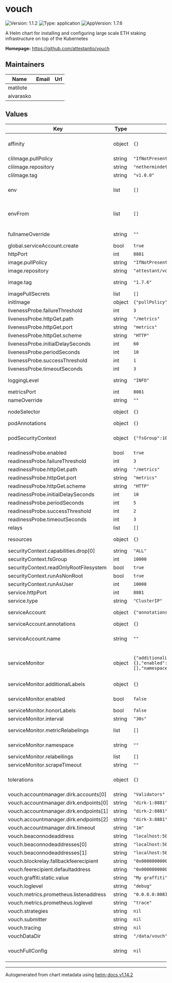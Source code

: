 
# vouch

![Version: 1.1.2](https://img.shields.io/badge/Version-1.1.2-informational?style=flat-square) ![Type: application](https://img.shields.io/badge/Type-application-informational?style=flat-square) ![AppVersion: 1.7.6](https://img.shields.io/badge/AppVersion-1.7.6-informational?style=flat-square)

A Helm chart for installing and configuring large scale ETH staking infrastructure on top of the Kubernetes

**Homepage:** <https://github.com/attestantio/vouch>

## Maintainers

| Name | Email | Url |
| ---- | ------ | --- |
| matilote |  |  |
| aivarasko |  |  |

## Values

| Key | Type | Default | Description |
|-----|------|---------|-------------|
| affinity | object | `{}` | Affinity for pod assignment ref: https://kubernetes.io/docs/concepts/configuration/assign-pod-node/#affinity-and-anti-affinity  |
| cliImage.pullPolicy | string | `"IfNotPresent"` |  |
| cliImage.repository | string | `"nethermindeth/keystores-cli"` |  |
| cliImage.tag | string | `"v1.0.0"` |  |
| env | list | `[]` | Additional environment variables to set in the container.  Vouch requires the following environment variables: `ESO_DB_KEYSTORE_URL`, `vouch-ca.crt`, `vouch-ca.key`  |
| envFrom | list | `[]` | Additional environment variables to set in the container from secrets or configmaps.  Vouch requires the following environment variables: `ESO_DB_KEYSTORE_URL`, `vouch-ca.crt`, `vouch-ca.key`  |
| fullnameOverride | string | `""` | Provide a name to substitute for the full names of resources  |
| global.serviceAccount.create | bool | `true` |  |
| httpPort | int | `8881` | Port on which vouch HTTP listens.  |
| image.pullPolicy | string | `"IfNotPresent"` |  |
| image.repository | string | `"attestant/vouch"` |  |
| image.tag | string | `"1.7.6"` | Overrides the image tag whose default is the chart appVersion. |
| imagePullSecrets | list | `[]` |  |
| initImage | object | `{"pullPolicy":"IfNotPresent","repository":"bash","tag":"5.2"}` | Init image is used to chown data volume, etc.  |
| livenessProbe.failureThreshold | int | `3` |  |
| livenessProbe.httpGet.path | string | `"/metrics"` |  |
| livenessProbe.httpGet.port | string | `"metrics"` |  |
| livenessProbe.httpGet.scheme | string | `"HTTP"` |  |
| livenessProbe.initialDelaySeconds | int | `60` |  |
| livenessProbe.periodSeconds | int | `10` |  |
| livenessProbe.successThreshold | int | `1` |  |
| livenessProbe.timeoutSeconds | int | `3` |  |
| loggingLevel | string | `"INFO"` | Sets logging verbosity. Log levels are OFF, FATAL, WARN, INFO, DEBUG, TRACE, ALL. |
| metricsPort | int | `8081` | The port (TCP) on which Prometheus accesses metrics  |
| nameOverride | string | `""` | Provide a name in place of operator for `app:` labels  |
| nodeSelector | object | `{}` | Node labels for pod assignment ref: https://kubernetes.io/docs/user-guide/node-selection/  |
| podAnnotations | object | `{}` |  |
| podSecurityContext | object | `{"fsGroup":1000,"runAsUser":1000}` | Pod Security Context ref: https://kubernetes.io/docs/tasks/configure-pod-container/security-context/  |
| readinessProbe.enabled | bool | `true` |  |
| readinessProbe.failureThreshold | int | `3` |  |
| readinessProbe.httpGet.path | string | `"/metrics"` |  |
| readinessProbe.httpGet.port | string | `"metrics"` |  |
| readinessProbe.httpGet.scheme | string | `"HTTP"` |  |
| readinessProbe.initialDelaySeconds | int | `10` |  |
| readinessProbe.periodSeconds | int | `5` |  |
| readinessProbe.successThreshold | int | `2` |  |
| readinessProbe.timeoutSeconds | int | `3` |  |
| relays | list | `[]` |  |
| resources | object | `{}` | Configure resource requests and limits. ref: http://kubernetes.io/docs/user-guide/compute-resources/  |
| securityContext.capabilities.drop[0] | string | `"ALL"` |  |
| securityContext.fsGroup | int | `10000` |  |
| securityContext.readOnlyRootFilesystem | bool | `true` |  |
| securityContext.runAsNonRoot | bool | `true` |  |
| securityContext.runAsUser | int | `10000` |  |
| service.httpPort | int | `8881` |  |
| service.type | string | `"ClusterIP"` |  |
| serviceAccount | object | `{"annotations":{},"name":""}` | ref: https://kubernetes.io/docs/tasks/configure-pod-container/configure-service-account/  |
| serviceAccount.annotations | object | `{}` | Annotations to add to the service account |
| serviceAccount.name | string | `""` | The name of the service account to use. If not set and create is true, a name is generated using the fullname template |
| serviceMonitor | object | `{"additionalLabels":{},"enabled":false,"honorLabels":false,"interval":"30s","metricRelabelings":[],"namespace":"","relabellings":[],"scrapeTimeout":""}` | Prometheus Service Monitor ref: https://github.com/coreos/prometheus-operator      https://github.com/coreos/prometheus-operator/blob/master/Documentation/api.md#endpoint  |
| serviceMonitor.additionalLabels | object | `{}` | Additional labels that can be used so ServiceMonitor resource(s) can be discovered by Prometheus  |
| serviceMonitor.enabled | bool | `false` | ServiceMonitor resource(s) for scraping metrics using PrometheusOperator  |
| serviceMonitor.honorLabels | bool | `false` | Specify honorLabels parameter to add the scrape endpoint  |
| serviceMonitor.interval | string | `"30s"` | The interval at which metrics should be scraped  |
| serviceMonitor.metricRelabelings | list | `[]` | Metrics RelabelConfigs to apply to samples before ingestion.  |
| serviceMonitor.namespace | string | `""` | The namespace in which the ServiceMonitor will be created  |
| serviceMonitor.relabellings | list | `[]` | RelabelConfigs to apply to samples before scraping.  |
| serviceMonitor.scrapeTimeout | string | `""` | The timeout after which the scrape is ended  |
| tolerations | object | `{}` | Tolerations for pod assignment ref: https://kubernetes.io/docs/concepts/configuration/taint-and-toleration/  |
| vouch.accountmanager.dirk.accounts[0] | string | `"Validators"` |  |
| vouch.accountmanager.dirk.endpoints[0] | string | `"dirk-1:8881"` |  |
| vouch.accountmanager.dirk.endpoints[1] | string | `"dirk-2:8881"` |  |
| vouch.accountmanager.dirk.endpoints[2] | string | `"dirk-3:8881"` |  |
| vouch.accountmanager.dirk.timeout | string | `"1m"` |  |
| vouch.beaconnodeaddress | string | `"localhost:5052"` |  |
| vouch.beaconnodeaddresses[0] | string | `"localhost:5051"` |  |
| vouch.beaconnodeaddresses[1] | string | `"localhost:5052"` |  |
| vouch.blockrelay.fallbackfeerecipient | string | `"0x0000000000000000000000000000000000000001"` |  |
| vouch.feerecipient.defaultaddress | string | `"0x0000000000000000000000000000000000000001"` |  |
| vouch.graffiti.static.value | string | `"My graffiti"` |  |
| vouch.loglevel | string | `"debug"` |  |
| vouch.metrics.prometheus.listenaddress | string | `"0.0.0.0:8081"` |  |
| vouch.metrics.prometheus.loglevel | string | `"trace"` |  |
| vouch.strategies | string | `nil` |  |
| vouch.submitter | string | `nil` |  |
| vouch.tracing | string | `nil` |  |
| vouchDataDir | string | `"/data/vouch"` |  |
| vouchFullConfig | string | `nil` | use vouchFullConfig: to provide all vouch.yaml values use vouch: to populate good defaults and to do minimal changes |

----------------------------------------------
Autogenerated from chart metadata using [helm-docs v1.14.2](https://github.com/norwoodj/helm-docs/releases/v1.14.2)
